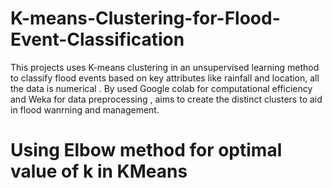 # K-means-Clustering-for-Flood-Event-Classification
This projects uses K-means clustering in an unsupervised learning method to classify flood events based on key attributes like rainfall and location, all the data is numerical . By used Google colab  for computational efficiency and Weka for data preprocessing , aims to create the distinct clusters to aid in flood wanrning and management.

# Using Elbow method for optimal value of k in KMeans
